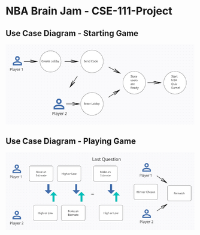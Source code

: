 # NBA Brain Jam - CSE-111-Project

Use Case Diagram - Starting Game
------------
![starting](startingGame.png)

Use Case Diagram - Playing Game
------------
![playing](playingGame.png)
